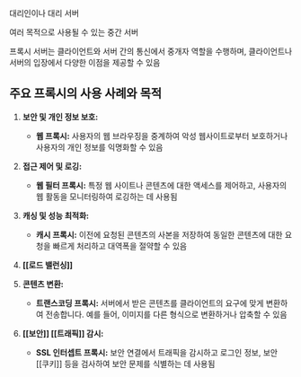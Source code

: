 대리인이나 대리 서버

여러 목적으로 사용될 수 있는 중간 서버

프록시 서버는 클라이언트와 서버 간의 통신에서 중개자 역할을 수행하며, 클라이언트나 서버의 입장에서 다양한 이점을 제공할 수 있음

## 주요 프록시의 사용 사례와 목적

1. **보안 및 개인 정보 보호:**
    - **웹 프록시:** 사용자의 웹 브라우징을 중계하여 악성 웹사이트로부터 보호하거나 사용자의 개인 정보를 익명화할 수 있음
    
2. **접근 제어 및 로깅:**
    - **웹 필터 프록시:** 특정 웹 사이트나 콘텐츠에 대한 액세스를 제어하고, 사용자의 웹 활동을 모니터링하여 로깅하는 데 사용됨
    
3. **캐싱 및 성능 최적화:**
    - **캐시 프록시:** 이전에 요청된 콘텐츠의 사본을 저장하여 동일한 콘텐츠에 대한 요청을 빠르게 처리하고 대역폭을 절약할 수 있음
	
4. **[[로드 밸런싱]]**
    
5. **콘텐츠 변환:**
    - **트랜스코딩 프록시:** 서버에서 받은 콘텐츠를 클라이언트의 요구에 맞게 변환하여 전송합니다. 예를 들어, 이미지를 다른 형식으로 변환하거나 압축할 수 있음
    
6. **[[보안]] [[트래픽]] 감시:**
    - **SSL 인터셉트 프록시:** 보안 연결에서 트래픽을 감시하고 로그인 정보, 보안 [[쿠키]] 등을 검사하여 보안 문제를 식별하는 데 사용됨




